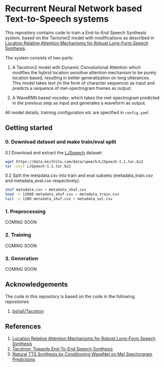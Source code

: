 # Recurrent Neural Network based Text-to-Speech systems

This repository contains code to train a End-to-End Speech Synthesis system, based on the Tactoron2 model with modifications as described in [Location Relative Attention Mechanisms for Robust Long-Form Speech Synthesis](https://arxiv.org/pdf/1910.10288.pdf).
 
The system consists of two parts:

1. A Tacotron2 model with Dynamic Convolutional Attention which modifies the hybrid location sensitive attention mechanism to be purely location based, resulting in better generalization on long utterances. This model takes text (in the form of character sequence) as input and predicts a sequence of mel-spectrogram frames as output.

2. A WaveRNN based vocoder; which takes the mel-spectrogram predicted in the previous step as input and generates a waveform as output.

All model details, training configuration etc are specified in `config.yaml`

## Getting started
### 0. Download dataset and make train/eval split

0.1 Download and extract the [LJSpeech](https://keithito.com/LJ-Speech-Dataset/) dataset:
		
```bash
wget https://data.keithito.com/data/speech/LJSpeech-1.1.tar.bz2
tar -xvjf LJSpeech-1.1.tar.bz2
```  

0.2 Split the metadata.csv into train and eval subsets (metadata\_train.csv and metadata\_eval.csv respectively).
		
```bash
shuf metadata.csv > metadata_shuf.csv
head -n 12000 metadata_shuf.csv > metadata_train.csv
tail -n 1100 metadata_shuf.csv > metadata_val.csv
```

### 1. Preprocessing

COMING SOON

### 2. Training

COMING SOON

### 3. Generation

COMING SOON

## Acknowledgements

The code in this repository is based on the code in the following repositories
1. [bshall/Tacotron](https://github.com/bshall/Tacotron)

## References

1. [Location Relative Attention Mechanisms for Robust Long-Form Speech Synthesis](https://arxiv.org/pdf/1910.10288.pdf)
2. [Tacotron: Towards End-To-End Speech Synthesis](https://arxiv.org/pdf/1703.10135.pdf)
3. [Natural TTS Synthesis by Conditioning WaveNet on Mel Spectrogram Predictions](https://arxiv.org/pdf/1712.05884.pdf)
